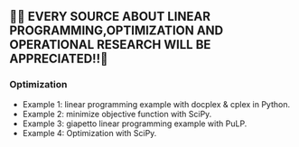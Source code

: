 ## 📣📣 EVERY SOURCE ABOUT LINEAR PROGRAMMING,OPTIMIZATION AND OPERATIONAL RESEARCH WILL BE APPRECIATED!!🥳


### Optimization
- Example 1: linear programming example with docplex &amp; cplex in Python.
- Example 2: minimize objective function with SciPy.
- Example 3: giapetto linear programming example with PuLP.
- Example 4: Optimization with SciPy.
